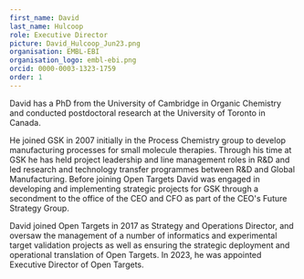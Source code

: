 ```yaml
---
first_name: David
last_name: Hulcoop
role: Executive Director
picture: David_Hulcoop_Jun23.png
organisation: EMBL-EBI
organisation_logo: embl-ebi.png
orcid: 0000-0003-1323-1759
order: 1
---
```


David has a PhD from the University of Cambridge in Organic Chemistry and conducted postdoctoral research at the University of Toronto in Canada. 

He joined GSK in 2007 initially in the Process Chemistry group to develop manufacturing processes for small molecule therapies.  Through his time at GSK he has held project leadership and line management roles in R&D and led research and technology transfer programmes between R&D and Global Manufacturing. Before joining Open Targets David was engaged in developing and implementing strategic projects for GSK through a secondment to the office of the CEO and CFO as part of the CEO's Future Strategy Group. 

David joined Open Targets in 2017 as Strategy and Operations Director, and oversaw the management of a number of informatics and experimental target validation projects as well as ensuring the strategic deployment and operational translation of Open Targets. In 2023, he was appointed Executive Director of Open Targets.
